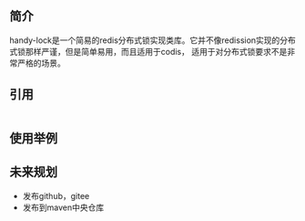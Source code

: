 ## 简介

handy-lock是一个简易的redis分布式锁实现类库。它并不像redission实现的分布式锁那样严谨，但是简单易用，而且适用于codis，
适用于对分布式锁要求不是非常严格的场景。

## 引用

```xml

```

## 使用举例

## 未来规划

* 发布github，gitee
* 发布到maven中央仓库